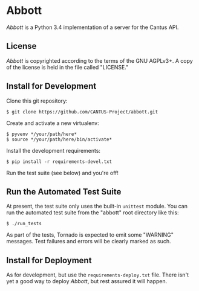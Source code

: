 Abbott
======

*Abbott* is a Python 3.4 implementation of a server for the Cantus API.

License
-------

*Abbott* is copyrighted according to the terms of the GNU AGPLv3+. A copy of the license is held in
the file called "LICENSE."

Install for Development
-----------------------

Clone this git repository:

    $ git clone https://github.com/CANTUS-Project/abbott.git

Create and activate a new virtualenv:

    $ pyvenv */your/path/here*
    $ source */your/path/here/bin/activate*

Install the development requirements:

    $ pip install -r requirements-devel.txt

Run the test suite (see below) and you're off!

Run the Automated Test Suite
----------------------------

At present, the test suite only uses the built-in ``unittest`` module. You can run the automated
test suite from the "abbott" root directory like this:

    $ ./run_tests

As part of the tests, Tornado is expected to emit some "WARNING" messages. Test failures and errors
will be clearly marked as such.

Install for Deployment
----------------------

As for development, but use the ``requirements-deploy.txt`` file. There isn't yet a good way to
deploy *Abbott*, but rest assured it will happen.
